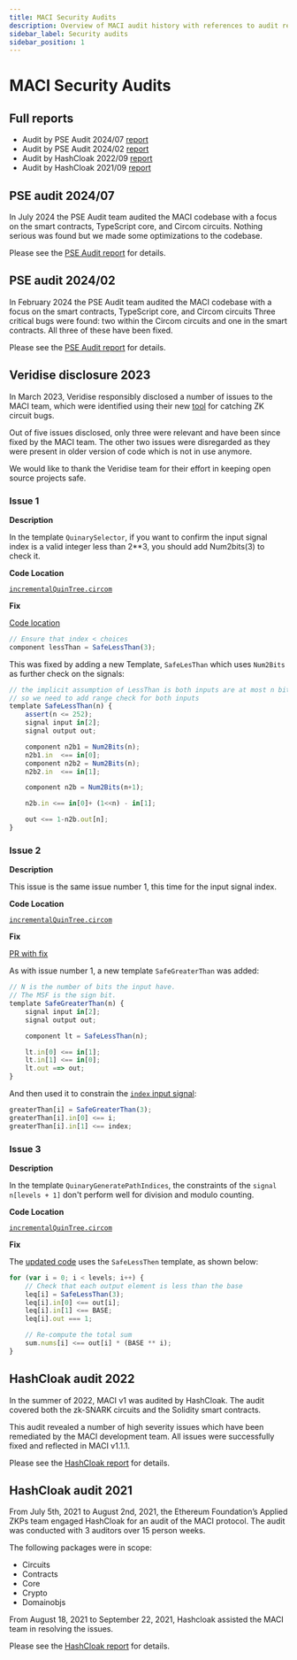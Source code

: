 ```yaml
---
title: MACI Security Audits
description: Overview of MACI audit history with references to audit reports.
sidebar_label: Security audits
sidebar_position: 1
---
```


# MACI Security Audits

## Full reports

- Audit by PSE Audit 2024/07 [report](/audit_reports/20240731_PSE_Audit_audit_report.pdf)
- Audit by PSE Audit 2024/02 [report](/audit_reports/20240223_PSE_Audit_audit_report.pdf)
- Audit by HashCloak 2022/09 [report](/audit_reports/202220930_Hashcloak_audit_report.pdf)
- Audit by HashCloak 2021/09 [report](/audit_reports/20210922_Hashcloak_audit_report.pdf)

## PSE audit 2024/07

In July 2024 the PSE Audit team audited the MACI codebase with a focus on the smart contracts, TypeScript core, and Circom circuits. Nothing serious was found but we made some optimizations to the codebase.

Please see the [PSE Audit report](/audit_reports/20240731_PSE_Audit_audit_report.pdf) for details.

## PSE audit 2024/02

In February 2024 the PSE Audit team audited the MACI codebase with a focus on the smart contracts, TypeScript core, and Circom circuits Three critical bugs were found: two within the Circom circuits and one in the smart contracts. All three of these have been fixed.

Please see the [PSE Audit report](/audit_reports/20240223_PSE_Audit_audit_report.pdf) for details.

## Veridise disclosure 2023

In March 2023, Veridise responsibly disclosed a number of issues to the MACI team, which were identified using their new [tool](https://twitter.com/VeridiseInc/status/1630806464695791616?s=20) for catching ZK circuit bugs.

Out of five issues disclosed, only three were relevant and have been since fixed by the MACI team. The other two issues were disregarded as they were present in older version of code which is not in use anymore.

We would like to thank the Veridise team for their effort in keeping open source projects safe.

### Issue 1

**Description**

In the template `QuinarySelector`, if you want to confirm the input signal index is a valid integer less than 2\*\*3, you should add Num2bits(3) to check it.

**Code Location**

[`incrementalQuinTree.circom`](https://github.com/privacy-scaling-explorations/maci/blob/78609349aecd94186216ac8743d61b1cb81a097f/circuits/circom/trees/incrementalQuinTree.circom#L30)

**Fix**

[Code location](https://github.com/chaosma/maci/blob/60727d4d10406edda32ad28e53d399d41d45ed88/circuits/circom/trees/incrementalQuinTree.circom#L37)

```javascript
// Ensure that index < choices
component lessThan = SafeLessThan(3);
```

This was fixed by adding a new Template, `SafeLesThan` which uses `Num2Bits` as further check on the signals:

```javascript
// the implicit assumption of LessThan is both inputs are at most n bits
// so we need to add range check for both inputs
template SafeLessThan(n) {
    assert(n <= 252);
    signal input in[2];
    signal output out;

    component n2b1 = Num2Bits(n);
    n2b1.in  <== in[0];
    component n2b2 = Num2Bits(n);
    n2b2.in  <== in[1];

    component n2b = Num2Bits(n+1);

    n2b.in <== in[0]+ (1<<n) - in[1];

    out <== 1-n2b.out[n];
}
```

### Issue 2

**Description**

This issue is the same issue number 1, this time for the input signal index.

**Code Location**

[`incrementalQuinTree.circom`](https://github.com/privacy-scaling-explorations/maci/blob/78609349aecd94186216ac8743d61b1cb81a097f/circuits/circom/trees/incrementalQuinTree.circom#L64)

**Fix**

[PR with fix](https://github.com/privacy-scaling-explorations/maci/pull/646/files#diff-f3ad1f61e9b95b88929664b67c873325fdf70cb8569c2a96da4b0e9f02710391)

As with issue number 1, a new template `SafeGreaterThan` was added:

```javascript
// N is the number of bits the input have.
// The MSF is the sign bit.
template SafeGreaterThan(n) {
    signal input in[2];
    signal output out;

    component lt = SafeLessThan(n);

    lt.in[0] <== in[1];
    lt.in[1] <== in[0];
    lt.out ==> out;
}
```

And then used it to constrain the [`index` input signal](https://github.com/chaosma/maci/blob/2d7a3a0efd33dfc3a5f4d3f95bec3adda7abb963/circuits/circom/trees/incrementalQuinTree.circom#L115-L117):

```javascript
greaterThan[i] = SafeGreaterThan(3);
greaterThan[i].in[0] <== i;
greaterThan[i].in[1] <== index;
```

### Issue 3

**Description**

In the template `QuinaryGeneratePathIndices`, the constraints of the `signal n[levels + 1]` don't perform well for division and modulo counting.

**Code Location**

[`incrementalQuinTree.circom`](https://github.com/privacy-scaling-explorations/maci/blob/7c1b3743ea753786011289a356eaa45ba72f9ca1/circuits/circom/trees/incrementalQuinTree.circom#L228-L242)

**Fix**

The [updated code](https://github.com/chaosma/maci/blob/2d7a3a0efd33dfc3a5f4d3f95bec3adda7abb963/circuits/circom/trees/incrementalQuinTree.circom#L285-L290) uses the `SafeLessThen` template, as shown below:

```javascript
for (var i = 0; i < levels; i++) {
    // Check that each output element is less than the base
    leq[i] = SafeLessThan(3);
    leq[i].in[0] <== out[i];
    leq[i].in[1] <== BASE;
    leq[i].out === 1;

    // Re-compute the total sum
    sum.nums[i] <== out[i] * (BASE ** i);
}
```

## HashCloak audit 2022

In the summer of 2022, MACI v1 was audited by HashCloak. The audit covered both the zk-SNARK circuits and the Solidity smart contracts.

This audit revealed a number of high severity issues which have been remediated by the MACI development team. All issues were successfully fixed and reflected in MACI v1.1.1.

Please see the [HashCloak report](/audit_reports/202220930_Hashcloak_audit_report.pdf) for details.

## HashCloak audit 2021

From July 5th, 2021 to August 2nd, 2021, the Ethereum Foundation’s Applied ZKPs team engaged HashCloak for an audit of the MACI protocol. The audit was conducted with 3 auditors over 15 person weeks.

The following packages were in scope:

- Circuits
- Contracts
- Core
- Crypto
- Domainobjs

From August 18, 2021 to September 22, 2021, Hashcloak assisted the MACI team in resolving the issues.

Please see the [HashCloak report](/audit_reports/20210922_Hashcloak_audit_report.pdf) for details.
